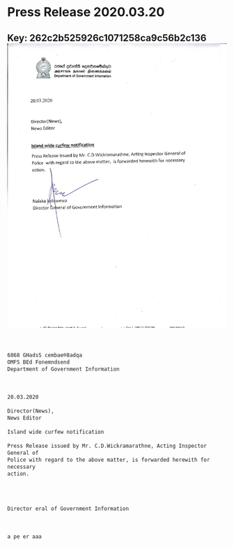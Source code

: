 # Press Release 2020.03.20 
Key: 262c2b525926c1071258ca9c56b2c136 
![img](img/262c2b525926c1071258ca9c56b2c136.jpg)
---
```
 

6868 GHadsS cembae®8adqa
OMFS BEd Fonemndsend
Department of Government Information

 

20.03.2020

Director(News),
News Editor

Island wide curfew notification

Press Release issued by Mr. C.D.Wickramarathne, Acting Inspector General of
Police with regard to the above matter, is forwarded herewith for necessary
action.

   
 

Director eral of Government Information

 

a pe er aaa

```
